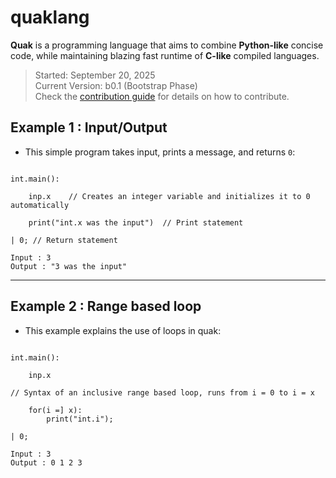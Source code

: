 # quaklang

**Quak** is a programming language that aims to combine **Python-like** concise code,
while maintaining blazing fast runtime of **C-like** compiled languages.

> Started: September 20, 2025  
> Current Version: b0.1 (Bootstrap Phase)  
> Check the [contribution guide](https://github.com/quak-oss/quaklang/blob/main/CONTRIBUTING.md) for details on how to contribute.


## Example 1 : Input/Output

-  This simple program takes input, prints a message, and returns `0`:

```quak

int.main():

    inp.x    // Creates an integer variable and initializes it to 0 automatically

    print("int.x was the input")  // Print statement

| 0; // Return statement

```
```quak
Input : 3
Output : "3 was the input"
```
---

## Example 2 : Range based loop
- This example explains the use of loops in quak:

```quak

int.main():

    inp.x

// Syntax of an inclusive range based loop, runs from i = 0 to i = x

    for(i =] x):
        print("int.i");

| 0;

```
```quak
Input : 3
Output : 0 1 2 3 
